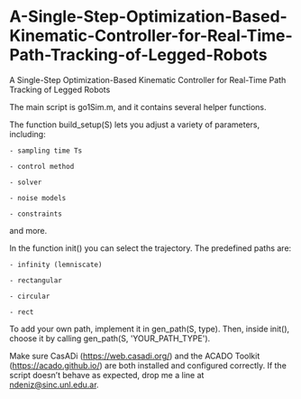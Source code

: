 # A-Single-Step-Optimization-Based-Kinematic-Controller-for-Real-Time-Path-Tracking-of-Legged-Robots
A Single-Step Optimization-Based Kinematic Controller for Real-Time Path Tracking of Legged Robots

The main script is go1Sim.m, and it contains several helper functions.

The function build_setup(S) lets you adjust a variety of parameters, including:

    - sampling time Ts
    
    - control method
    
    - solver
    
    - noise models
    
    - constraints
    
and more.

In the function init() you can select the trajectory. The predefined paths are:

    - infinity (lemniscate)
    
    - rectangular
    
    - circular
    
    - rect
    
To add your own path, implement it in gen_path(S, type). Then, inside init(), choose it by calling
gen_path(S, 'YOUR_PATH_TYPE').

Make sure CasADi (https://web.casadi.org/) and the ACADO Toolkit (https://acado.github.io/) are both installed and configured correctly.
If the script doesn’t behave as expected, drop me a line at ndeniz@sinc.unl.edu.ar.
